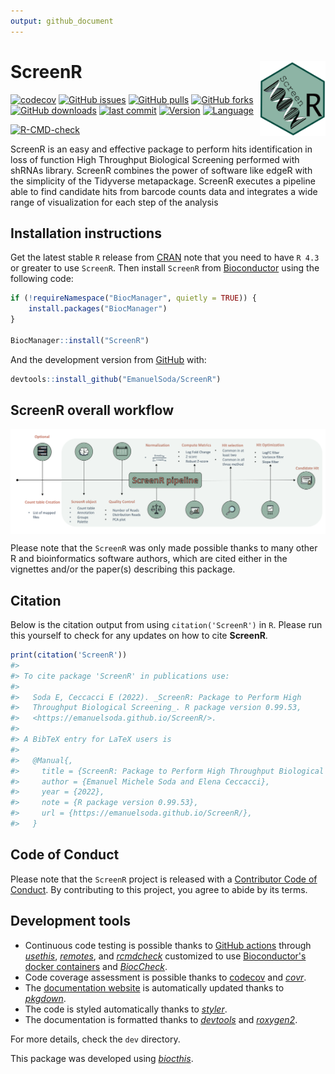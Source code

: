 ```yaml
---
output: github_document
---
```


<!-- README.md is generated from README.Rmd. Please edit that file -->



# ScreenR <a href='https://emanuelsoda.github.io/ScreenR/'><img src='man/figures/logo.png' align="right" height="120" /></a>

<!-- badges: start -->
[![codecov](https://codecov.io/gh/EmanuelSoda/ScreenR/branch/master/graph/badge.svg?token=NX5YVRP4L0)](https://codecov.io/gh/EmanuelSoda/ScreenR) [![GitHub issues](https://img.shields.io/github/issues/EmanuelSoda/ScreenR)](https://github.com/EmanuelSoda/ScreenR/issues) [![GitHub pulls](https://img.shields.io/github/issues-pr/EmanuelSoda/ScreenR)](https://github.com/EmanuelSoda/ScreenR/pulls) [![GitHub forks](https://img.shields.io/github/forks/EmanuelSoda/ScreenR?style=social)](https://github.com/EmanuelSoda/ScreenR/network/members) [![GitHub downloads](https://img.shields.io/github/downloads/EmanuelSoda/ScreenR/total)]() [![last commit ](https://img.shields.io/github/last-commit/EmanuelSoda/ScreenR)]() [![Version ](https://img.shields.io/github/r-package/v/EmanuelSoda/ScreenR/master)]() [![Language ](https://img.shields.io/github/languages/top/EmanuelSoda/ScreenR)]() 

[![R-CMD-check](https://github.com/EmanuelSoda/ScreenR/actions/workflows/R-CMD-check.yaml/badge.svg)](https://github.com/EmanuelSoda/ScreenR/actions/workflows/R-CMD-check.yaml)
<!-- badges: end -->

ScreenR is an easy and effective package to perform hits identification in loss of function High Throughput Biological Screening performed with shRNAs library. ScreenR combines the power of software like edgeR with the simplicity of the Tidyverse metapackage. ScreenR executes a pipeline able to find candidate hits from barcode counts data and integrates a wide range of visualization for each step of the analysis

## Installation instructions

Get the latest stable `R` release from [CRAN](http://cran.r-project.org/) note 
that you need to have `R 4.3` or greater to use `ScreenR`. Then install 
`ScreenR` from [Bioconductor](http://bioconductor.org/) using the following code:


```r
if (!requireNamespace("BiocManager", quietly = TRUE)) {
    install.packages("BiocManager")
}

BiocManager::install("ScreenR")
```

And the development version from [GitHub](https://github.com/EmanuelSoda/ScreenR) with:


```r
devtools::install_github("EmanuelSoda/ScreenR")
```

## ScreenR overall workflow 

<img src="man/figures/Pipeline.png" align="top">


Please note that the `ScreenR` was only made possible thanks to many other R and bioinformatics software authors, which are cited either in the vignettes and/or the paper(s) describing this package.

## Citation

Below is the citation output from using `citation('ScreenR')` in `R`. Please run this yourself to check for any updates on how to cite **ScreenR**.


```r
print(citation('ScreenR'))
#> 
#> To cite package 'ScreenR' in publications use:
#> 
#>   Soda E, Ceccacci E (2022). _ScreenR: Package to Perform High
#>   Throughput Biological Screening_. R package version 0.99.53,
#>   <https://emanuelsoda.github.io/ScreenR/>.
#> 
#> A BibTeX entry for LaTeX users is
#> 
#>   @Manual{,
#>     title = {ScreenR: Package to Perform High Throughput Biological Screening},
#>     author = {Emanuel Michele Soda and Elena Ceccacci},
#>     year = {2022},
#>     note = {R package version 0.99.53},
#>     url = {https://emanuelsoda.github.io/ScreenR/},
#>   }
```

## Code of Conduct

Please note that the `ScreenR` project is released with a [Contributor Code of Conduct](http://bioconductor.org/about/code-of-conduct/). By contributing to this project, you agree to abide by its terms.

## Development tools

-   Continuous code testing is possible thanks to [GitHub actions](https://www.tidyverse.org/blog/2020/04/usethis-1-6-0/) through *[usethis](https://CRAN.R-project.org/package=usethis)*, *[remotes](https://CRAN.R-project.org/package=remotes)*, and *[rcmdcheck](https://CRAN.R-project.org/package=rcmdcheck)* customized to use [Bioconductor's docker containers](https://www.bioconductor.org/help/docker/) and *[BiocCheck](https://bioconductor.org/packages/3.15/BiocCheck)*.
-   Code coverage assessment is possible thanks to [codecov](https://codecov.io/gh) and *[covr](https://CRAN.R-project.org/package=covr)*.
-   The [documentation website](http://EmanuelSoda.github.io/ScreenR) is automatically updated thanks to *[pkgdown](https://CRAN.R-project.org/package=pkgdown)*.
-   The code is styled automatically thanks to *[styler](https://CRAN.R-project.org/package=styler)*.
-   The documentation is formatted thanks to *[devtools](https://CRAN.R-project.org/package=devtools)* and *[roxygen2](https://CRAN.R-project.org/package=roxygen2)*.

For more details, check the `dev` directory.

This package was developed using *[biocthis](https://bioconductor.org/packages/3.15/biocthis)*.
